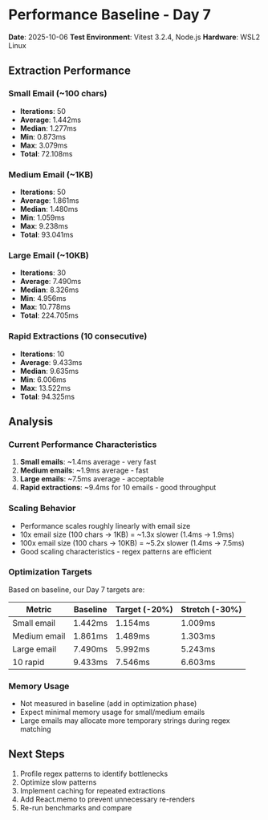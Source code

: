 # Performance Baseline - Day 7

**Date**: 2025-10-06
**Test Environment**: Vitest 3.2.4, Node.js
**Hardware**: WSL2 Linux

## Extraction Performance

### Small Email (~100 chars)
- **Iterations**: 50
- **Average**: 1.442ms
- **Median**: 1.277ms
- **Min**: 0.873ms
- **Max**: 3.079ms
- **Total**: 72.108ms

### Medium Email (~1KB)
- **Iterations**: 50
- **Average**: 1.861ms
- **Median**: 1.480ms
- **Min**: 1.059ms
- **Max**: 9.238ms
- **Total**: 93.041ms

### Large Email (~10KB)
- **Iterations**: 30
- **Average**: 7.490ms
- **Median**: 8.326ms
- **Min**: 4.956ms
- **Max**: 10.778ms
- **Total**: 224.705ms

### Rapid Extractions (10 consecutive)
- **Iterations**: 10
- **Average**: 9.433ms
- **Median**: 9.635ms
- **Min**: 6.006ms
- **Max**: 13.522ms
- **Total**: 94.325ms

## Analysis

### Current Performance Characteristics
1. **Small emails**: ~1.4ms average - very fast
2. **Medium emails**: ~1.9ms average - fast
3. **Large emails**: ~7.5ms average - acceptable
4. **Rapid extractions**: ~9.4ms for 10 emails - good throughput

### Scaling Behavior
- Performance scales roughly linearly with email size
- 10x email size (100 chars → 1KB) = ~1.3x slower (1.4ms → 1.9ms)
- 100x email size (100 chars → 10KB) = ~5.2x slower (1.4ms → 7.5ms)
- Good scaling characteristics - regex patterns are efficient

### Optimization Targets
Based on baseline, our Day 7 targets are:

| Metric | Baseline | Target (-20%) | Stretch (-30%) |
|--------|----------|---------------|----------------|
| Small email | 1.442ms | 1.154ms | 1.009ms |
| Medium email | 1.861ms | 1.489ms | 1.303ms |
| Large email | 7.490ms | 5.992ms | 5.243ms |
| 10 rapid | 9.433ms | 7.546ms | 6.603ms |

### Memory Usage
- Not measured in baseline (add in optimization phase)
- Expect minimal memory usage for small/medium emails
- Large emails may allocate more temporary strings during regex matching

## Next Steps
1. Profile regex patterns to identify bottlenecks
2. Optimize slow patterns
3. Implement caching for repeated extractions
4. Add React.memo to prevent unnecessary re-renders
5. Re-run benchmarks and compare
